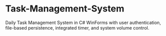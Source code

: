 # Task-Management-System
Daily Task Management System in C# WinForms with user authentication, file-based persistence, integrated timer, and system volume control.
